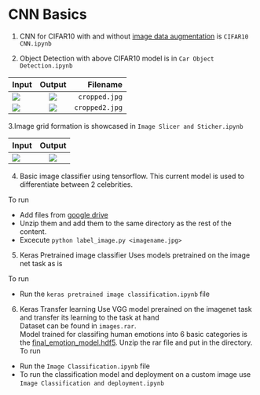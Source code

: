 # CNN Basics
1. CNN for CIFAR10 with and without [image data augmentation](https://github.com/R-Suresh/Neural_Network_Basics) is ```CIFAR10 CNN.ipynb```

1. Object Detection with above CIFAR10 model is in ```Car Object Detection.ipynb```<br>

| Input        | Output           | Filename  |
| ------------- |:-------------:| -----:|
|![](https://github.com/R-Suresh/CNN-Basics/blob/master/Input.jpg)| ![](https://github.com/R-Suresh/CNN-Basics/blob/master/output_new.jpg)| ```cropped.jpg``` |
|![](https://github.com/R-Suresh/CNN-Basics/blob/master/Input2.jpg)| ![](https://github.com/R-Suresh/CNN-Basics/blob/master/output2.jpg)| ```cropped2.jpg``` |

3.Image grid formation is showcased in ```Image Slicer and Sticher.ipynb```

| Input        | Output           |
| ------------- |:-------------:|
|![](https://github.com/R-Suresh/CNN-Basics/blob/master/slicer_input.jpg)| ![](https://github.com/R-Suresh/CNN-Basics/blob/master/slicer_output.jpg)|

4. Basic image classifier using tensorflow. 
This current model is used to differentiate between 2 celebrities.

To run 
* Add files from [google drive](https://drive.google.com/file/d/1N0hOM0FD9hhB16kiZM4RNLLo--IVz2t9/view?usp=sharing)
* Unzip them and add them to the same directory as the rest of the content.
* Excecute ```python label_image.py <imagename.jpg>``` 

5. Keras Pretrained image classifier
Uses models pretrained on the image net task as is

To run
* Run the ```keras pretrained image classification.ipynb``` file

6. Keras Transfer learning
Use VGG model prerained on the imagenet task and transfer its learning to the task at hand<br>
Dataset can be found in ```images.rar```.<br>
Model trained for classifing human emotions into 6 basic categories is the [final_emotion_model.hdf5](https://drive.google.com/open?id=1UWnHx90XVJxx4xrxvrNILi6ZkEHn0e_M). Unzip the rar file and put in the directory.<br>
To run
* Run the ```Image Classification.ipynb``` file
* To run the classification model and deployment on a custom image use ```Image Classification and deployment.ipynb```

